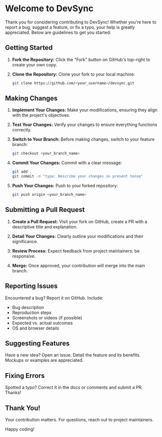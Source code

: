 # Welcome to DevSync

Thank you for considering contributing to DevSync! Whether you're here to report a bug, suggest a feature, or fix a typo, your help is greatly appreciated. Below are guidelines to get you started:

## Getting Started

1. **Fork the Repository:** Click the "Fork" button on GitHub's top-right to create your own copy.

2. **Clone the Repository:** Clone your fork to your local machine:
   ```bash
   git clone https://github.com/<your_username>/devsync.git
   ```

## Making Changes

1. **Implement Your Changes:** Make your modifications, ensuring they align with the project's objectives.

2. **Test Your Changes:** Verify your changes to ensure everything functions correctly.

3. **Switch to Your Branch:** Before making changes, switch to your feature branch:

   ```bash
   git checkout <your_branch_name>
   ```

4. **Commit Your Changes:** Commit with a clear message:

   ```bash
   git add .
   git commit -m "type: Describe your changes in present tense"
   ```

5. **Push Your Changes:** Push to your forked repository:
   ```bash
   git push origin <your_branch_name>
   ```

## Submitting a Pull Request

1. **Create a Pull Request:** Visit your fork on GitHub, create a PR with a descriptive title and explanation.

2. **Detail Your Changes:** Clearly outline your modifications and their significance.

3. **Review Process:** Expect feedback from project maintainers; be responsive.

4. **Merge:** Once approved, your contribution will merge into the main branch.

## Reporting Issues

Encountered a bug? Report it on GitHub. Include:

- Bug description
- Reproduction steps
- Screenshots or videos (if possible)
- Expected vs. actual outcomes
- OS and browser details

## Suggesting Features

Have a new idea? Open an issue. Detail the feature and its benefits. Mockups or examples are appreciated.

## Fixing Errors

Spotted a typo? Correct it in the docs or comments and submit a PR. Thanks!

## Thank You!

Your contribution matters. For questions, reach out to project maintainers.

Happy coding!

```

```
